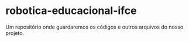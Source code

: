 # robotica-educacional-ifce
Um repositório onde guardaremos os códigos e outros arquivos do nosso projeto.

